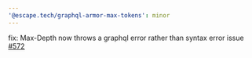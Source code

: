 ```yaml
---
'@escape.tech/graphql-armor-max-tokens': minor
---
```


fix: Max-Depth now throws a graphql error rather than syntax error issue [#572](https://github.com/Escape-Technologies/graphql-armor/pull/572)
